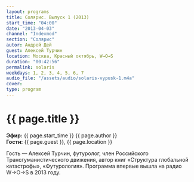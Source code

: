 ```yaml
---
layout: programs
title: Солярис. Выпуск 1 (2013)
start_time: "04:00"
date: "2013-04-03"
channel: "Indexmod"
section: "Солярис"
autor: Андрей Дей
guest: Алексей Турчин
location: Москва, Красный октябрь, W→O→S
duration: "00:42:56"
permalink: solaris
weekdays: 1, 2, 3, 4, 5, 6, 7
audio_file: "/assets/audio/solaris-vypusk-1.m4a"
cover:
type: program
---
```


# {{ page.title }}

**Эфир:** {{ page.start_time }} {{ page.author }}  
**Гости:** {{ page.guest }}, {{ page.location }}

Гость — Алексей Турчин, футуролог, член Российского Трансгуманистического движения, автор книг «Структура глобальной катастрофы», «Футурология». Программа впервые вышла на радио W→O→S в 2013 году.

<p><audio id="audio-player">
  <source src="{{ page.audio_file }}" type="audio/mpeg">
  Ваш браузер не поддерживает воспроизведение аудио.
</audio></p>
